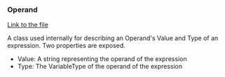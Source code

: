 ### Operand

[Link to the file](/api/ExpressionEvaluatorForDotNet.Operand.html)

A class used internally for describing an Operand's Value and Type of an expression. Two properties are exposed.

- Value: A string representing the operand of the expression
- Type: The VariableType of the operand of the expression
